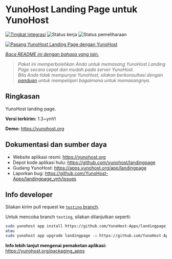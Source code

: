 <!--
N.B.: README ini dibuat secara otomatis oleh <https://github.com/YunoHost/apps/tree/master/tools/readme_generator>
Ini TIDAK boleh diedit dengan tangan.
-->

# YunoHost Landing Page untuk YunoHost

[![Tingkat integrasi](https://apps.yunohost.org/badge/integration/landingpage)](https://ci-apps.yunohost.org/ci/apps/landingpage/)
![Status kerja](https://apps.yunohost.org/badge/state/landingpage)
![Status pemeliharaan](https://apps.yunohost.org/badge/maintained/landingpage)

[![Pasang YunoHost Landing Page dengan YunoHost](https://install-app.yunohost.org/install-with-yunohost.svg)](https://install-app.yunohost.org/?app=landingpage)

*[Baca README ini dengan bahasa yang lain.](./ALL_README.md)*

> *Paket ini memperbolehkan Anda untuk memasang YunoHost Landing Page secara cepat dan mudah pada server YunoHost.*  
> *Bila Anda tidak mempunyai YunoHost, silakan berkonsultasi dengan [panduan](https://yunohost.org/install) untuk mempelajari bagaimana untuk memasangnya.*

## Ringkasan

YunoHost landing page.

**Versi terkirim:** 1.3~ynh1

**Demo:** <https://yunohost.org>
## Dokumentasi dan sumber daya

- Website aplikasi resmi: <https://yunohost.org>
- Depot kode aplikasi hulu: <https://github.com/yunohost/landingpage>
- Gudang YunoHost: <https://apps.yunohost.org/app/landingpage>
- Laporkan bug: <https://github.com/YunoHost-Apps/landingpage_ynh/issues>

## Info developer

Silakan kirim pull request ke [`testing` branch](https://github.com/YunoHost-Apps/landingpage_ynh/tree/testing).

Untuk mencoba branch `testing`, silakan dilanjutkan seperti:

```bash
sudo yunohost app install https://github.com/YunoHost-Apps/landingpage_ynh/tree/testing --debug
atau
sudo yunohost app upgrade landingpage -u https://github.com/YunoHost-Apps/landingpage_ynh/tree/testing --debug
```

**Info lebih lanjut mengenai pemaketan aplikasi:** <https://yunohost.org/packaging_apps>
